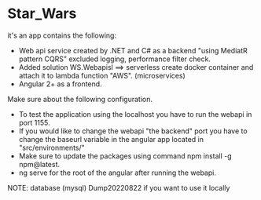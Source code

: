 # Star_Wars
it's an app contains the following:
- Web api service created by .NET and C# as a backend "using MediatR pattern CQRS" excluded logging, performance filter check.
- Added solution WS.Webapisl ==> serverless create docker container and attach it to lambda function "AWS". (microservices)
- Angular 2+ as a frontend.

Make sure about the following configuration.
- To test the application using the localhost you have to run the webapi in port 1155.
- If you would like to change the webapi "the backend" port you have to change the baseurl variable in the angular app located in "src/environments/"
- Make sure to update the packages using command npm install -g npm@latest.
- ng serve for the root of the angular after running the webapi.

NOTE: database (mysql) Dump20220822 if you want to use it locally
